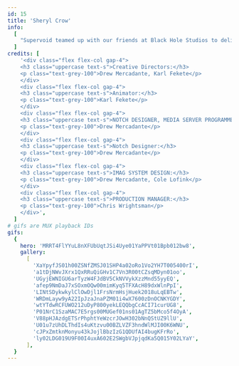 ```yaml
---
id: 15
title: 'Sheryl Crow'
info:
  [
    "Supervoid teamed up with our friends at Black Hole Studios to deliver a complete redesign of Sheryl Crow's visual show for her 2025 tour dates. We handled the Notch effects, media server programming, and IMAG camera services while Black Hole Studios delivered an incredible set of content for the show. Creative director Drew Mercadante collaborated with content designer Karl Fekete to create a cohesive look for each song, making the entire stage immerse the audience in Sheryl Crow's massive rolodex of hits.  The Notch effects and video content were designed in tandem, utilizing a shared kit of textures and colors, so that each song's unique identity is on display across the board.",
  ]
credits: [
    '<div class="flex flex-col gap-4">
    <h3 class="uppercase text-s">Creative Directors:</h3>
    <p class="text-grey-100">Drew Mercadante, Karl Fekete</p>
    </div>
    <div class="flex flex-col gap-4">
    <h3 class="uppercase text-s">Animator:</h3>
    <p class="text-grey-100">Karl Fekete</p>
    </div>
    <div class="flex flex-col gap-4">
    <h3 class="uppercase text-s">NOTCH DESIGNER, MEDIA SERVER PROGRAMMER:</h3>
    <p class="text-grey-100">Drew Mercadante</p>
    </div>
    <div class="flex flex-col gap-4">
    <h3 class="uppercase text-s">Notch Designer:</h3>
    <p class="text-grey-100">Drew Mercadante</p>
    </div>
    <div class="flex flex-col gap-4">
    <h3 class="uppercase text-s">IMAG SYSTEM DESIGN:</h3>
    <p class="text-grey-100">Drew Mercadante, Cole Lofink</p>
    </div>
    <div class="flex flex-col gap-4">
    <h3 class="uppercase text-s">PRODUCTION MANAGER:</h3>
    <p class="text-grey-100">Chris Wrightsman</p>
    </div>',
  ]
# gifs are MUX playback IDs
gifs:
  {
    hero: 'MRRT4FlYYuL8nXFUbUqtJSi4Uye01YaPPVt01Bpb012bw8',
    gallery:
      [
        'XaYpyfJS01h00ZSNfZMSJ01SHP4a02oRo1Vo2YH7T005400rI',
        'a1tDjNWvJXrx1QxRRuQiGHv1C7Vn3R00tCZsqMDyn01oo',
        'UGyjEWNIGU6arTyzW4FJdBV5CkNVVykXzzMnd55yyEQ',
        'afep9NmDaJ7xSOxmOQw00mimKyq5TFXAcH89dxWlnPpI',
        'LINtSDykwkylClOwDjl1FrsNrmHsjHuek2018uLqEBTw',
        'WRDmLayw9yA22IpJzaJnaPZM01i4wX7600zDnOCNKYGDY',
        'wtYTdwRCFUWO212uDyP800yekLEQQbgCcACI71curUG8',
        'P01NrC1SzaMAC7E5rgs00MUGef01ns01AgTZ5bMco5f4OyA',
        'V88pHJAzdgETSrPhphtYeWzcrJOwH302bNnQStUZ9llU',
        'U01u7zUhDLThdIs4uKtzvu00BZLVZF3hndWlMJI00K6WNU',
        'cJPxZmtknMonyu43kJojlBbzIzG1QDUfAI4bugKFrRo',
        'ly02LDG019U9F00I4uxA602E2SWgbVJpjqdKa5Q015Y02LYaY',
      ],
  }
---
```

